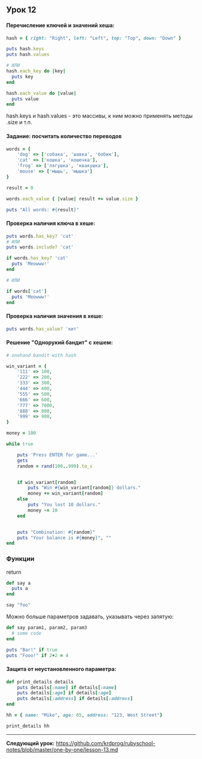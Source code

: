 ## Урок 12

#### Перечисление ключей и значений хеша:

```ruby
hash = { right: "Right", left: "Left", top: "Top", down: "Down" }

puts hash.keys
puts hash.values

# ИЛИ
hash.each_key do |key|
  puts key
end

hash.each_value do |value|
  puts value
end

```
hash.keys и hash.values - это массивы, к ним можно применять методы .size и т.п.

#### Задание: посчитать количество переводов

```ruby
words = {
	'dog' => ['собака', 'шавка', 'бобик'],
	'cat' => ['кошка', 'кошечка'],
	'frog' => ['лягушка', 'квакушка'],
	'mouse' => ['мышь', 'мышка']
}

result = 0

words.each_value { |value| result += value.size }

puts "All words: #{result}"

```
#### Проверка наличия ключа в хеше:
```ruby
puts words.has_key? 'cat'
# ИЛИ
puts words.include? 'cat'
```

```ruby
if words.has_key? 'cat'
  puts 'Meowww!'
end

# ИЛИ

if words['cat']
  puts 'Meowww!'
end
```

#### Проверка наличия значения в хеше:

```ruby
puts words.has_value? 'кит'
```
#### Решение "Однорукий бандит" с хешем:

```ruby
# onehand bandit with hash

win_variant = {
	'111' => 100,
	'222' => 200,
	'333' => 300,
	'444' => 400,
	'555' => 500,
	'666' => 600,
	'777' => 7000,
	'888' => 800,
	'999' => 900,
}

money = 100

while true

	puts 'Press ENTER for game...'
	gets
	random = rand(100..999).to_s


	if win_variant[random]
		puts "Win #{win_variant[random]} dollars."
		money += win_variant[random]
	else
		puts "You lost 10 dollars."
		money -= 10
	end


 	puts "Combination: #{random}"
	puts "Your balance is #{money}", ""
end
```

### Функции

return

```ruby
def say a
  puts a
end

say "foo"
```
Можно больше параметров задавать, указывать через запятую:
```ruby
def say param1, param2, param3
  # some code
end
```

```ruby
puts "Bar!" if true
puts "Fooo!" if 2+2 = 4
```

#### Защита от неустановленного параметра:

```ruby
def print_details details
	puts details[:name] if details[:name]
	puts details[:age] if details[:age]
	puts details[:address] if details[:address]
end

hh = { name: "Mike", age: 65, address: "123, West Street"}

print_details hh
```

---
**Следующий урок:**  https://github.com/krdprog/rubyschool-notes/blob/master/one-by-one/lesson-13.md